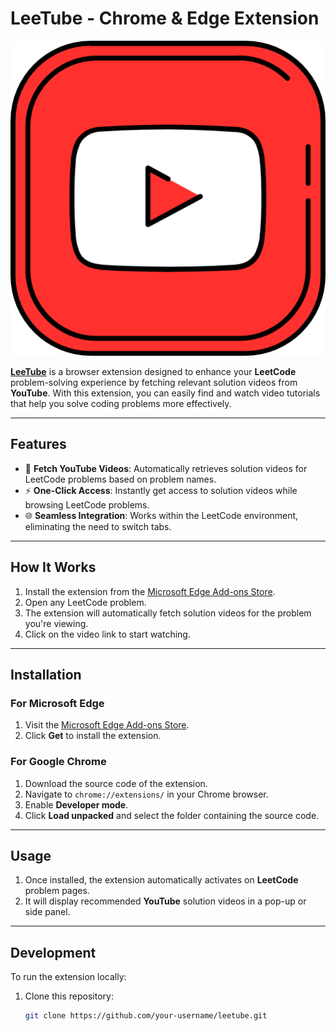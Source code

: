 # **LeeTube - Chrome & Edge Extension**

![LeeTube](/yt.png)

[**LeeTube**](https://microsoftedge.microsoft.com/addons/detail/pccgfnamgkmhbohiekhmadealliamihg) is a browser extension designed to enhance your **LeetCode** problem-solving experience by fetching relevant solution videos from **YouTube**. With this extension, you can easily find and watch video tutorials that help you solve coding problems more effectively.

---

## **Features**

- 🎥 **Fetch YouTube Videos**: Automatically retrieves solution videos for LeetCode problems based on problem names.
- ⚡ **One-Click Access**: Instantly get access to solution videos while browsing LeetCode problems.
- 🌐 **Seamless Integration**: Works within the LeetCode environment, eliminating the need to switch tabs.

---

## **How It Works**

1. Install the extension from the [Microsoft Edge Add-ons Store](https://microsoftedge.microsoft.com/addons/detail/pccgfnamgkmhbohiekhmadealliamihg).
2. Open any LeetCode problem.
3. The extension will automatically fetch solution videos for the problem you're viewing.
4. Click on the video link to start watching.

---

## **Installation**

### **For Microsoft Edge**

1. Visit the [Microsoft Edge Add-ons Store](https://microsoftedge.microsoft.com/addons/detail/pccgfnamgkmhbohiekhmadealliamihg).
2. Click **Get** to install the extension.

### **For Google Chrome**

1. Download the source code of the extension.
2. Navigate to `chrome://extensions/` in your Chrome browser.
3. Enable **Developer mode**.
4. Click **Load unpacked** and select the folder containing the source code.

---

## **Usage**

1. Once installed, the extension automatically activates on **LeetCode** problem pages.
2. It will display recommended **YouTube** solution videos in a pop-up or side panel.

---

## **Development**

To run the extension locally:

1. Clone this repository:
   ```bash
   git clone https://github.com/your-username/leetube.git
